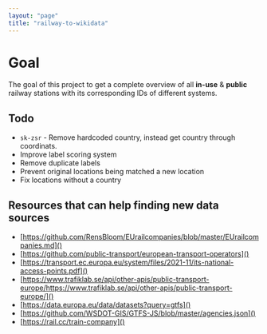 ```yaml
---
layout: "page"
title: "railway-to-wikidata"
---
```

# Goal

The goal of this project to get a complete overview of all **in-use** & **public** railway stations with its corresponding IDs of different systems.

## Todo

- `sk-zsr` - Remove hardcoded country, instead get country through coordinats.
- Improve label scoring system
- Remove duplicate labels
- Prevent original locations being matched a new location
- Fix locations without a country

## Resources that can help finding new data sources

- [https://github.com/RensBloom/EUrailcompanies/blob/master/EUrailcompanies.md]()
- [https://github.com/public-transport/european-transport-operators]()
- [https://transport.ec.europa.eu/system/files/2021-11/its-national-access-points.pdf]()
- [https://www.trafiklab.se/api/other-apis/public-transport-europe/https://www.trafiklab.se/api/other-apis/public-transport-europe/]()
- [https://data.europa.eu/data/datasets?query=gtfs]()
- [https://github.com/WSDOT-GIS/GTFS-JS/blob/master/agencies.json]()
- [https://rail.cc/train-company]()
